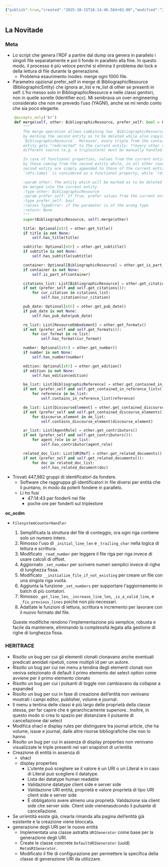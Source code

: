 ```yaml
---
{"publish":true,"created":"2025-10-15T16:14:46.564+02:00","modified":"2024-09-03T12:00:00.000+02:00","cssclasses":""}
---
```



## La Novitade

### Meta

- Lo script che genera l’RDF a partire dal dump ora genera in parallelo i singoli file separatamente e poi li fonde in parallelo alla fine. In questo modo, il processo è più veloce perché si elimina il problema dei lock e della lettura di file durante la generazione.
    - Problema esaurimento inodes: merge ogni 1000 file.
- Parametro opzional prefer_self in merge di BibliographicResource (BibliographicEntity) che ignora ar_list e re_list di other se presenti in self. L’ho messo solo in BibliographicResource  e nelle classi genitori, non in quelle sorelle (Identifier ecc). Mi sembrava un over-engineering considerato che non ne prevedo l’uso (YAGNI), anche se mi rendo conto che sia poco elegante.

```python
    @accepts_only('br')
    def merge(self, other: BibliographicResource, prefer_self: bool = False) -> None:
        """
        The merge operation allows combining two `BibliographicResource` entities into a single one,
        by marking the second entity as to be deleted while also copying its data into the current
        `BibliographicResource`. Moreover, every triple from the containing `GraphSet` referring to the second
        entity gets "redirected" to the current entity: **every other reference contained inside a
        different source (e.g. a triplestore) must be manually handled by the user!**

        In case of functional properties, values from the current entity get overwritten
        by those coming from the second entity while, in all other cases, values from the
        second entity are simply appended to those of the current entity. In this context,
        `rdfs:label` is considered as a functional property, while `rdf:type` is not.

        :param other: The entity which will be marked as to be deleted and whose properties will
        be merged into the current entity.
        :type other: BibliographicResource
        :param prefer_self: If True, prefer values from the current entity for non-functional properties
        :type prefer_self: bool
        :raises TypeError: if the parameter is of the wrong type
        :return: None
        """
        super(BibliographicResource, self).merge(other)

        title: Optional[str] = other.get_title()
        if title is not None:
            self.has_title(title)

        subtitle: Optional[str] = other.get_subtitle()
        if subtitle is not None:
            self.has_subtitle(subtitle)

        container: Optional[BibliographicResource] = other.get_is_part_of()
        if container is not None:
            self.is_part_of(container)

        citations_list: List[BibliographicResource] = other.get_citations()
        if not (prefer_self and self.get_citations()):
            for cur_citation in citations_list:
                self.has_citation(cur_citation)

        pub_date: Optional[str] = other.get_pub_date()
        if pub_date is not None:
            self.has_pub_date(pub_date)

        re_list: List[ResourceEmbodiment] = other.get_formats()
        if not (prefer_self and self.get_formats()):
            for cur_format in re_list:
                self.has_format(cur_format)

        number: Optional[str] = other.get_number()
        if number is not None:
            self.has_number(number)

        edition: Optional[str] = other.get_edition()
        if edition is not None:
            self.has_edition(edition)

        be_list: List[BibliographicReference] = other.get_contained_in_reference_lists()
        if not (prefer_self and self.get_contained_in_reference_lists()):
            for reference in be_list:
                self.contains_in_reference_list(reference)

        de_list: List[DiscourseElement] = other.get_contained_discourse_elements()
        if not (prefer_self and self.get_contained_discourse_elements()):
            for discourse_element in de_list:
                self.contains_discourse_element(discourse_element)

        ar_list: List[AgentRole] = other.get_contributors()
        if not (prefer_self and self.get_contributors()):
            for agent_role in ar_list:
                self.has_contributor(agent_role)

        related_doc_list: List[URIRef] = other.get_related_documents()
        if not (prefer_self and self.get_related_documents()):
            for doc in related_doc_list:
                self.has_related_document(doc)

```

- Trovati 447,982 gruppi di identificatori da fondere.
    - Software che raggruppa gli identificatori in file diversi per entità che li puntano, in modo da poterli fondere in parallelo.
    - Li ho fusi
        - 47:14:43 per fonderli nei file
        - poche ore per fonderli sul triplestore

**oc_ocdm**

- `FilesystemCounterHandler`
    1. Semplificata la struttura del file di conteggio, ora ogni riga contiene solo un numero intero.
    2. Rimosso l'uso di `_initial_line_len` e `_trailing_char` nella logica di lettura e scrittura.
    3. Modificato `_read_number` per leggere il file riga per riga invece di usare calcoli di offset.
    4. Aggiornato `_set_number` per scrivere numeri semplici invece di righe di lunghezza fissa.
    5. Modificato `__initialize_file_if_not_existing` per creare un file con una singola riga vuota.
    6. Aggiunta la funzione `_set_numbers` per supportare l'aggiornamento in batch di più contatori.
    7. Rimosso `_get_line_len`, `_increase_line_len`, `_is_a_valid_line`, e `_fix_previous_lines` poiché non più necessari.
    8. Adattate le funzioni di lettura, scrittura e incremento per lavorare con il nuovo formato del file.
    
    Queste modifiche rendono l'implementazione più semplice, robusta e facile da mantenere, eliminando la complessità legata alla gestione di righe di lunghezza fissa.
    

### HERITRACE

- Risolto un bug per cui gli elementi clonati clonavano anche eventuali predicati annidati ripetuti, come multipli id per un autore.
- Risolto un bug per cui nei menu a tendina degli elementi clonati non veniva selezionato di default il primo elemento dei select option come avviene per il primo elemento clonato
- Risolto un bug per cui i pulsanti di toggle non cambiavano da collapse a expanded
- Risolto un bug per cui in fase di creazione dell’entità non venivano mostrati i campi editor, publisher, volume e journal.
- Il menu a tentina delle classi è più largo delle proprietà della classe stessa, per far capire che è gerarchicamente superiore.. Inoltre, in questo modo si crea lo spazio per distanziare il pulsante di cancellazione dai select
- Modifica shacl e display rules per distinguere tra journal article, che ha volume, issue e journal, dalle altre risorse bibliografiche che non lo hanno
- Risolto un bug per cui in assenza di display properties non venivano visualizzate le triple presenti nei vari snapshot di un’entità
- Creazione di entità in assenza di
    - shacl
    - display properties
        - L’utente può scegliere se il valore è un URI o un Literal e in caso di Literal può scegliere il datatype.
        - Lista dei datatype human readable
        - Validazione datatype client side e server side
        - Validazione URI entità, proprietà e valore proprietà di tipo URI client side e server side
        - È obbligatorio avere almeno una proprietà. Validazione sia client side che server side. Client side vienenasdcondo il pulsante di cancellazione.
- Se un’entità esiste già, crearla rimanda alla pagina dell’entità già esistente e la creazione viene bloccata.
- generazione degli URI per le nuove entità
    - Implementata una classe astratta `URIGenerator` come base per la generazione degli URI.
    - Create le classe concrete `DefaultURIGenerator` (uuid) `MetaURIGenerator`.
    - Modificato il file di configurazione per permettere la specifica della classe di generazione URI da utilizzare.